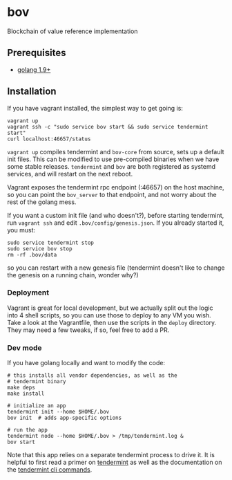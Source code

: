 # bov

Blockchain of value reference implementation

## Prerequisites

* [golang 1.9+](https://golang.org/doc/install)

## Installation

If you have vagrant installed, the simplest way to get going is:

```
vagrant up
vagrant ssh -c "sudo service bov start && sudo service tendermint start"
curl localhost:46657/status
```

`vagrant up` compiles tendermint and `bov-core` from source, sets up
a default init files. This can be modified to use pre-compiled
binaries when we have some stable releases. `tendermint` and `bov`
are both registered as systemd services, and will restart on the
next reboot.

Vagrant exposes the tendermint rpc endpoint (:46657) on the
host machine, so you can point the `bov_server` to that endpoint,
and not worry about the rest of the golang mess.

If you want a custom init file (and who doesn't?), before starting
tendermint, run `vagrant ssh` and edit `.bov/config/genesis.json`.
If you already started it, you must:

```
sudo service tendermint stop
sudo service bov stop
rm -rf .bov/data
```

so you can restart with a new genesis file (tendermint doesn't
like to change the genesis on a running chain, wonder why?)

### Deployment

Vagrant is great for local development, but we actually split out
the logic into 4 shell scripts, so you can use those to deploy to
any VM you wish. Take a look at the Vagrantfile, then use the
scripts in the `deploy` directory. They may need a few tweaks, if
so, feel free to add a PR.

### Dev mode

If you have golang locally and want to modify the code:

```
# this installs all vendor dependencies, as well as the
# tendermint binary
make deps
make install

# initialize an app
tendermint init --home $HOME/.bov
bov init  # adds app-specific options

# run the app
tendermint node --home $HOME/.bov > /tmp/tendermint.log &
bov start
```

Note that this app relies on a separate tendermint process
to drive it. It is helpful to first read a primer on
[tendermint](https://tendermint.readthedocs.io/en/master/introduction.html)
as well as the documentation on the
[tendermint cli commands](https://tendermint.readthedocs.io/en/master/using-tendermint.html).
